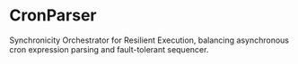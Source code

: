 # CronParser
Synchronicity Orchestrator for Resilient Execution, balancing asynchronous cron expression parsing and fault-tolerant sequencer.
